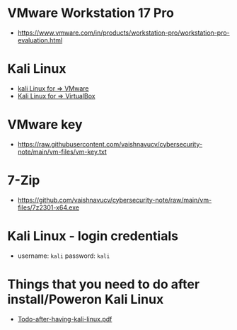 
# VMware Workstation 17 Pro 
- https://www.vmware.com/in/products/workstation-pro/workstation-pro-evaluation.html

# Kali Linux
- [kali Linux for => VMware](https://cdimage.kali.org/kali-2024.1/kali-linux-2024.1-vmware-amd64.7z)
- [Kali Linux for => VirtualBox](https://cdimage.kali.org/kali-2024.1/kali-linux-2024.1-virtualbox-amd64.7z)

# VMware key
- https://raw.githubusercontent.com/vaishnavucv/cybersecurity-note/main/vm-files/vm-key.txt

# 7-Zip
- https://github.com/vaishnavucv/cybersecurity-note/raw/main/vm-files/7z2301-x64.exe

# Kali Linux - login credentials 
- username: ```kali``` password: ```kali```

# Things that you need to do after install/Poweron Kali Linux
- [Todo-after-having-kali-linux.pdf]()
